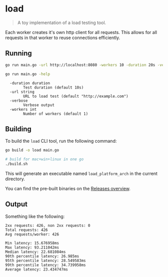 # load

> A toy implementation of a load testing tool.

Each worker creates it's own http client for all requests. This allows for all requests in that worker to reuse connections efficiently.

## Running

```bash
go run main.go -url http://localhost:8080 -workers 10 -duration 20s -verbose

go run main.go -help
```

```
  -duration duration
        Test duration (default 10s)
  -url string
        URL to load test (default "http://example.com")
  -verbose
        Verbose output
  -workers int
        Number of workers (default 1)
```

## Building

To build the `load` CLI tool, run the following command:

```sh
go build -o load main.go

# build for mac+win+linux in one go
./build.sh
```

This will generate an executable named `load_platform_arch` in the current directory.

You can find the pre-built binaries on the [Releases overview](https://github.com/anthonyringoet/load/releases).

## Output

Something like the following:

```
2xx requests: 426, non 2xx requests: 0
Total requests: 426
Avg requests/worker: 426

Min latency: 15.676958ms
Max latency: 93.211042ms
Median latency: 22.681084ms
90th percentile latency: 26.985ms
95th percentile latency: 28.549583ms
99th percentile latency: 34.739958ms
Average latency: 23.434747ms
```
